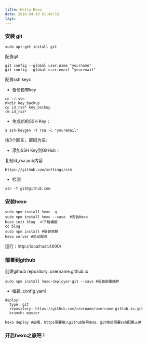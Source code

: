 ```yaml
---
title: Hello Hexo
date: 2016-04-10 01:48:53
tags:
---
```

### 安装 git

```
sudo apt-get install git
```

配置git

```
git config --global user.name "yourname"
git config --global user.email "youremail"
```

配置ssh keys

- 备份自带key

```
cd ~/.ssh
mkdir key_backup
cp id_rsa* key_backup
rm id_rsa*
```

- 生成新的SSH Key：

```
$ ssh-keygen -t rsa -C "youremail"
```
按3个回车，密码为空。

- 添加SSH Key到GitHub：

复制id_rsa.pub内容
```
https://github.com/settings/ssh
```

- 检测

```
ssh -T git@github.com
```

### 安装hexo
```
sudo npm install hexo -g
sudo npm install hexo --save  #安装Hexo
hexo init blog  ＃下载模板
cd blog
sudo npm install #安装依赖
hexo server #启动服务
```
运行：http://localhost:4000/

### 部署到github
创建github repository: username.github.io
```
sudo npm install hexo-deployer-git --save #安装部署插件
```

- 编辑_config.yaml

```
deploy:
  type: git
  repository: https://github.com/username/username.github.io.git
  branch: master
```
```
hexo deploy #部署，https需要输入github账号密码，git模式需要ssh配置正确
```
### 开启hexo之旅吧！

